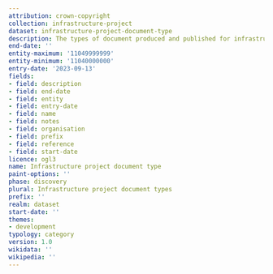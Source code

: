 ```yaml
---
attribution: crown-copyright
collection: infrastructure-project
dataset: infrastructure-project-document-type
description: The types of document produced and published for infrastructure projects
end-date: ''
entity-maximum: '11049999999'
entity-minimum: '11040000000'
entry-date: '2023-09-13'
fields:
- field: description
- field: end-date
- field: entity
- field: entry-date
- field: name
- field: notes
- field: organisation
- field: prefix
- field: reference
- field: start-date
licence: ogl3
name: Infrastructure project document type
paint-options: ''
phase: discovery
plural: Infrastructure project document types
prefix: ''
realm: dataset
start-date: ''
themes:
- development
typology: category
version: 1.0
wikidata: ''
wikipedia: ''
---
```

